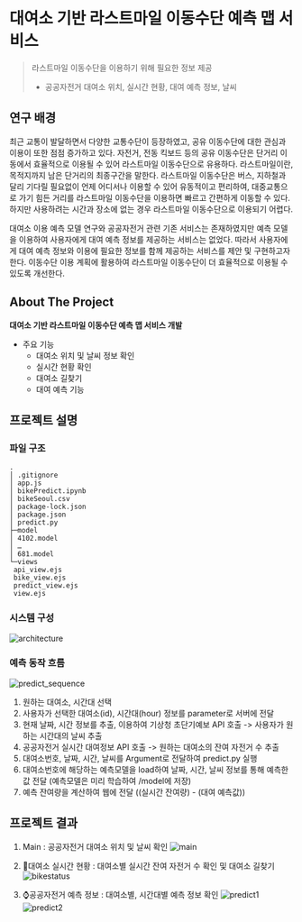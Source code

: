 # 대여소 기반 라스트마일 이동수단 예측 맵 서비스
> 라스트마일 이동수단을 이용하기 위해 필요한 정보 제공   
> - 공공자전거 대여소 위치, 실시간 현황, 대여 예측 정보, 날씨      

## 연구 배경
최근 교통이 발달하면서 다양한 교통수단이 등장하였고, 공유 이동수단에 대한 관심과 이용이 또한 점점 증가하고 있다.
자전거, 전동 킥보드 등의 공유 이동수단은 단거리 이동에서 효율적으로 이용될 수 있어 라스트마일 이동수단으로 유용하다.
라스트마일이란, 목적지까지 남은 단거리의 최종구간을 말한다.
라스트마일 이동수단은 버스, 지하철과 달리 기다릴 필요없이 언제 어디서나 이용할 수 있어 유동적이고 편리하여, 대중교통으로 가기 힘든 거리를 라스트마일 이동수단을 이용하면 빠르고 간편하게 이동할 수 있다.
하지만 사용하려는 시간과 장소에 없는 경우 라스트마일 이동수단으로 이용되기 어렵다.


대여소 이용 예측 모델 연구와 공공자전거 관련 기존 서비스는 존재하였지만
예측 모델을 이용하여 사용자에게 대여 예측 정보를 제공하는 서비스는 없었다.
따라서 사용자에게 대여 예측 정보와 이용에 필요한 정보를 함께 제공하는 서비스를 제안 및 구현하고자 한다.
이동수단 이용 계획에 활용하여 라스트마일 이동수단이 더 효율적으로 이용될 수 있도록 개선한다.  

## About The Project

**대여소 기반 라스트마일 이동수단 예측 맵 서비스 개발**

* 주요 기능
  * 대여소 위치 및 날씨 정보 확인
  * 실시간 현황 확인
  * 대여소 길찾기
  * 대여 예측 기능

## 프로젝트 설명
### 파일 구조
```
.  
│ .gitignore  
│ app.js  
│ bikePredict.ipynb  
│ bikeSeoul.csv  
│ package-lock.json  
│ package.json  
│ predict.py  
├─model  
│ 4102.model  
│ …  
│ 681.model  
└─views  
 api_view.ejs  
 bike_view.ejs  
 predict_view.ejs  
 view.ejs  
```
### 시스템 구성
![architecture](https://user-images.githubusercontent.com/56243417/205482999-845291a0-e4be-4202-b2ee-dbb80cf91aa3.PNG)

### 예측 동작 흐름
![predict_sequence](https://user-images.githubusercontent.com/56243417/205483010-087da331-8e4f-42a4-bbe0-ace7a39f3b12.PNG)
1. 원하는 대여소, 시간대 선택
2. 사용자가 선택한 대여소(id), 시간대(hour) 정보를 parameter로 서버에 전달
3. 현재 날짜, 시간 정보를 추출, 이용하여 기상청 초단기예보 API 호출 -> 사용자가 원하는 시간대의 날씨 추출
4. 공공자전거 실시간 대여정보 API 호출 -> 원하는 대여소의 잔여 자전거 수 추출
5. 대여소번호, 날짜, 시간, 날씨를 Argument로 전달하여 predict.py 실행
6. 대여소번호에 해당하는 예측모델을 load하여 날짜, 시간, 날씨 정보를 통해 예측한 값 전달 (예측모델은 미리 학습하여 /model에 저장)
7. 예측 잔여량을 계산하여 웹에 전달 ((실시간 잔여량) - (대여 예측값))

## 프로젝트 결과
1. Main : 공공자전거 대여소 위치 및 날씨 확인
![main](https://user-images.githubusercontent.com/56243417/205493607-ce0bf5c1-cf8e-411b-b1a1-dc439e74fc86.PNG)

2. 🚩대여소 실시간 현황 : 대여소별 실시간 잔여 자전거 수 확인 및 대여소 길찾기
![bikestatus](https://user-images.githubusercontent.com/56243417/205493622-f042d910-b065-46c6-b3c1-d30a7a38c45a.PNG)

3. ⌚공공자전거 예측 정보 : 대여소별, 시간대별 예측 정보 확인
![predict1](https://user-images.githubusercontent.com/56243417/205493630-07f5e06a-8ae3-4e7c-8a34-3b0e1efe05cb.PNG)
![predict2](https://user-images.githubusercontent.com/56243417/205493648-c7cdec49-58b5-4880-b7d7-4149236ba329.PNG)
